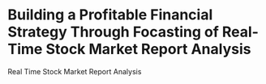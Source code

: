 # Building a Profitable Financial Strategy Through Focasting of Real-Time Stock Market Report Analysis
Real Time Stock Market Report Analysis
